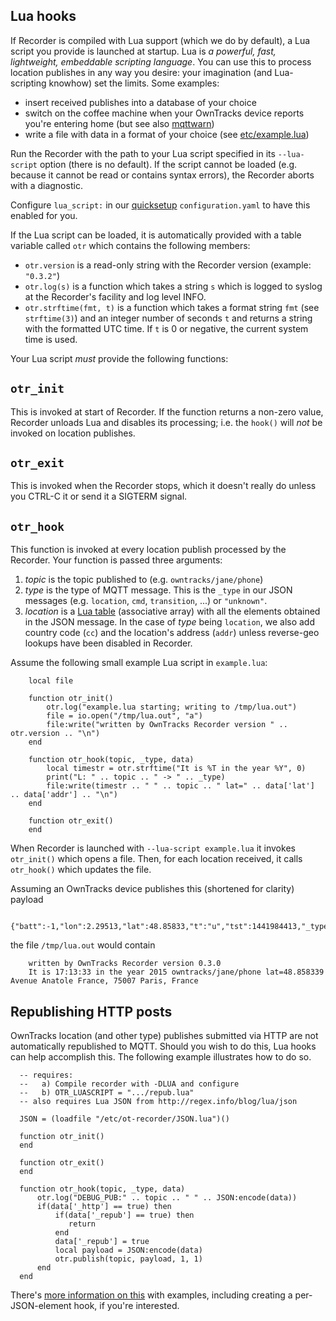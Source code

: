 ## Lua hooks

If Recorder is compiled with Lua support (which we do by default), a Lua script you provide is launched at startup. Lua is _a powerful, fast, lightweight, embeddable scripting language_. You can use this to process location publishes in any way you desire: your imagination (and Lua-scripting knowhow) set the limits. Some examples:

* insert received publishes into a database of your choice
* switch on the coffee machine when your OwnTracks device reports you're entering home (but see also [mqttwarn](http://jpmens.net/2014/02/17/introducing-mqttwarn-a-pluggable-mqtt-notifier/))
* write a file with data in a format of your choice (see [etc/example.lua](https://github.com/owntracks/recorder/blob/master/etc/example.lua))

Run the Recorder with the path to your Lua script specified in its `--lua-script` option (there is no default). If the script cannot be loaded (e.g. because it cannot be read or contains syntax errors), the Recorder aborts with a diagnostic.

Configure `lua_script:` in our [quicksetup](../guide/quicksetup.md) `configuration.yaml` to have this enabled for you.

If the Lua script can be loaded, it is automatically provided with a table variable called `otr` which contains the following members:

* `otr.version` is a read-only string with the Recorder version (example: `"0.3.2"`)
* `otr.log(s)` is a function which takes a string `s` which is logged to syslog at the Recorder's facility and log level INFO.
* `otr.strftime(fmt, t)` is a function which takes a format string `fmt` (see `strftime(3)`) and an integer number of seconds `t` and returns a string with the formatted UTC time. If `t` is 0 or negative, the current system time is used.

Your Lua script *must* provide the following functions:

## `otr_init`

This is invoked at start of Recorder. If the function returns a non-zero value, Recorder unloads Lua and disables its processing; i.e. the `hook()` will *not* be invoked on location publishes.

## `otr_exit`

This is invoked when the Recorder stops, which it doesn't really do unless you CTRL-C it or send it a SIGTERM signal.

## `otr_hook`

This function is invoked at every location publish processed by the Recorder. Your function is passed three arguments:

1. _topic_ is the topic published to (e.g. `owntracks/jane/phone`)
2. _type_ is the type of MQTT message. This is the `_type` in our JSON messages (e.g. `location`, `cmd`, `transition`, ...) or `"unknown"`.
3. _location_ is a [Lua table](http://www.lua.org/pil/2.5.html) (associative array) with all the elements obtained in the JSON message. In the case of _type_ being `location`, we also add country code (`cc`) and the location's address (`addr`) unless reverse-geo lookups have been disabled in Recorder.

Assume the following small example Lua script in `example.lua`:

        local file

        function otr_init()
            otr.log("example.lua starting; writing to /tmp/lua.out")
            file = io.open("/tmp/lua.out", "a")
            file:write("written by OwnTracks Recorder version " .. otr.version .. "\n")
        end

        function otr_hook(topic, _type, data)
            local timestr = otr.strftime("It is %T in the year %Y", 0)
            print("L: " .. topic .. " -> " .. _type)
            file:write(timestr .. " " .. topic .. " lat=" .. data['lat'] .. data['addr'] .. "\n")
        end

        function otr_exit()
        end

When Recorder is launched with `--lua-script example.lua` it invokes `otr_init()` which opens a file. Then, for each location received, it calls `otr_hook()` which updates the file.

Assuming an OwnTracks device publishes this (shortened for clarity) payload

        {"batt":-1,"lon":2.29513,"lat":48.85833,"t":"u","tst":1441984413,"_type":"location","tid":"JJ"}

the file `/tmp/lua.out` would contain

        written by OwnTracks Recorder version 0.3.0
        It is 17:13:33 in the year 2015 owntracks/jane/phone lat=48.858339 Avenue Anatole France, 75007 Paris, France

## Republishing HTTP posts

OwnTracks location (and other type) publishes submitted via HTTP are not automatically republished to MQTT. Should you wish to do this, Lua hooks can help accomplish this. The following example illustrates how to do so.

      -- requires: 
      --   a) Compile recorder with -DLUA and configure
      --   b) OTR_LUASCRIPT = ".../repub.lua"
      -- also requires Lua JSON from http://regex.info/blog/lua/json
      
      JSON = (loadfile "/etc/ot-recorder/JSON.lua")()
      
      function otr_init()
      end
      
      function otr_exit()
      end
      
      function otr_hook(topic, _type, data)
          otr.log("DEBUG_PUB:" .. topic .. " " .. JSON:encode(data))
          if(data['_http'] == true) then
              if(data['_repub'] == true) then
                 return
              end
              data['_repub'] = true
              local payload = JSON:encode(data)
              otr.publish(topic, payload, 1, 1)
          end
      end
      

There's [more information on this](https://github.com/owntracks/recorder/blob/master/doc/HOOKS.md) with examples, including creating a per-JSON-element hook, if you're interested.
